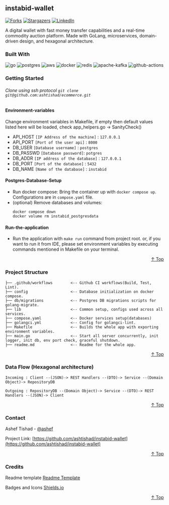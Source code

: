 ## instabid-wallet

[![Forks][forks-shield]][forks-url]
[![Stargazers][stars-shield]][stars-url]
[![LinkedIn][linkedin-shield]][linkedin-url]

A digital wallet with fast money transfer capabilities and a real-time commodity auction platform. Made with GoLang,
microservices, domain-driven design, and hexagonal architecture.

### Built With

![go][go]
![postgres][postgres]
![aws][aws]
![docker][docker]
![redis][redis]
![apache-kafka][apache-kafka]
![github-actions][github-actions]

<!-- GETTING STARTED -->

### Getting Started

###### Clone using ssh protocol `git clone git@github.com:ashtishad/ecommerce.git`

#### Environment-variables

Change environment variables in Makefile, if empty then default values listed here will be loaded, check
app_helpers.go -> SanityCheck()

- API_HOST    `[IP Address of the machine]` : `127.0.0.1`
- API_PORT    `[Port of the user api]` : `8000`
- DB_USER     `[Database username]` : `postgres`
- DB_PASSWD   `[Database password]`: `potgres`
- DB_ADDR     `[IP address of the database]` : `127.0.0.1`
- DB_PORT     `[Port of the database]` : `5432`
- DB_NAME     `[Name of the database]` : `instabid`

#### Postgres-Database-Setup

* Run docker compose: Bring the container up with `docker compose up`. Configurations are in `compose.yaml` file.
* (optional) Remove databases and volumes:
  ```
  docker compose down
  docker volume rm instabid_postgresdata
  ```

#### Run-the-application

* Run the application with `make run` command from project root. or, if you want to run it from IDE, please set
  environment variables by executing commands mentioned in Makefile on your terminal.

<p align="right"><a href="#instabid-wallet">↑ Top</a></p>

<!-- Project Structure -->

### Project Structure

```
├── .github/workflows        <-- Github CI workflows(Build, Test, Lint).
├── config                   <-- Database initialization on docker compose.
├── db/migrations            <-- Postgres DB migrations scripts for golang-migrate.
├── lib                      <-- Common setup, configs used across all services.
├── compose.yaml             <-- Docker services setup(databases)
├── golangci.yml             <-- Config for golangci-lint. 
├── Makefile                 <-- Builds the whole app with exporting environment variables.
├── main.go                  <-- Start all server concurrently, init logger, init db, env port check, graceful shutdown.
├── readme.md                <-- Readme for the whole app.

```

<p align="right"><a href="#instabid-wallet">↑ Top</a></p>

<!-- Data Flow (Hexagonal architecture) -->

### Data Flow (Hexagonal architecture)

    Incoming : Client --(JSON)-> REST Handlers --(DTO)-> Service --(Domain Object)-> RepositoryDB

    Outgoing : RepositoryDB --(Domain Object)-> Service --(DTO)-> REST Handlers --(JSON)-> Client

<p align="right"><a href="#instabid-wallet">↑ Top</a></p>

<!-- CONTACT -->

### Contact

Ashef Tishad - [@ashef](https://www.linkedin.com/in/ashef/)

Project Link: [https://github.com/ashtishad/instabid-wallet](https://github.com/ashtishad/instabid-wallet)

<p align="right"><a href="#instabid-wallet">↑ Top</a></p>

<!-- Credits -->

### Credits

Readme template [Readme Template](https://github.com/othneildrew/Best-README-Template)

Badges and Icons [Shields.io](https://shields.io/)

<p align="right"><a href="#instabid-wallet">↑ Top</a></p>


<!-- MARKDOWN LINKS & IMAGES -->
<!-- Github -->

[forks-shield]: https://img.shields.io/github/forks/ashtishad/instabid-wallet?logo=github&style=for-the-badge

[forks-url]: https://github.com/ashtishad/instabid-wallet/network/members

[stars-shield]: https://img.shields.io/github/stars/ashtishad/instabid-wallet?logo=github&style=for-the-badge

[stars-url]: https://github.com/ashtishad/instabid-wallet/stargazers

<!-- Social -->

[linkedin-shield]: https://img.shields.io/badge/-LinkedIn-black.svg?style=for-the-badge&logo=linkedin&colorB=555

[linkedin-url]: https://www.linkedin.com/in/ashef/

<!-- Language -->

[go]: https://img.shields.io/badge/Go-00ADD8?style=for-the-badge&logo=go&logoColor=white

[go-url]: #

<!-- Database -->

[postgres]: https://img.shields.io/badge/PostgreSQL-316192?style=for-the-badge&logo=postgresql&logoColor=white

[postgres-url]: #

[elastic-search]: https://img.shields.io/badge/Elastic_Search-005571?style=for-the-badge&logo=elasticsearch&logoColor=white

[redis]: https://img.shields.io/badge/redis-%23DD0031.svg?&style=for-the-badge&logo=redis&logoColor=white

<!-- Cloud -->

[docker]: https://img.shields.io/badge/Docker-2CA5E0?style=for-the-badge&logo=docker&logoColor=white

[aws]: https://img.shields.io/badge/Amazon_AWS-FF9900?style=for-the-badge&logo=amazonaws&logoColor=white

[github-actions]: https://img.shields.io/badge/GitHub_Actions-2088FF?style=for-the-badge&logo=github-actions&logoColor=white

<!-- Libraries -->

[apache-kafka]: https://img.shields.io/badge/Apache_Kafka-231F20?style=for-the-badge&logo=apache-kafka&logoColor=white

[jwt]: https://img.shields.io/badge/JWT-000000?style=for-the-badge&logo=JSON%20web%20tokens&logoColor=white

[swagger]: https://img.shields.io/badge/Swagger-85EA2D?style=for-the-badge&logo=Swagger&logoColor=white

<!-- Blogs -->

[medium]: https://img.shields.io/badge/Medium-12100E?style=for-the-badge&logo=medium&logoColor=white

[sponsor]: https://img.shields.io/badge/sponsor-30363D?style=for-the-badge&logo=GitHub-Sponsors&logoColor=#white

